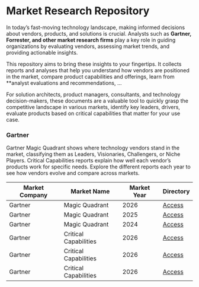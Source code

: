 # Market Research Repository

In today’s fast-moving technology landscape, making informed decisions about vendors, products, and solutions is crucial. Analysts such as **Gartner, Forrester, and other market research firms** play a key role in guiding organizations by evaluating vendors, assessing market trends, and providing actionable insights.

This repository aims to bring these insights to your fingertips. It collects reports and analyses that help you understand how vendors are positioned in the market, compare product capabilities and offerings, learn from \*\*analyst evaluations and recommendations, ...

For solution architects, product managers, consultants, and technology decision-makers, these documents are a valuable tool to quickly grasp the competitive landscape in various markets, identify key leaders, drivers, evaluate products based on critical capabilities that matter for your use case.

### Gartner

Gartner Magic Quadrant shows where technology vendors stand in the market, classifying them as Leaders, Visionaries, Challengers, or Niche Players. Critical Capabilities reports explain how well each vendor’s products work for specific needs. Explore the different reports each year to see how vendors evolve and compare across markets.

| Market Company | Market Name           | Market Year | Directory                                     |
| -------------- | --------------------- | ----------- | --------------------------------------------- |
| Gartner        | Magic Quadrant        | 2026        | [Access](gartner/magic-quadrant/2025/)        |
| Gartner        | Magic Quadrant        | 2025        | [Access](gartner/magic-quadrant/2025/)        |
| Gartner        | Magic Quadrant        | 2024        | [Access](gartner/magic-quadrant/2024/)        |
| Gartner        | Critical Capabilities | 2026        | [Access](gartner/critical-capabilities/2026/) |
| Gartner        | Critical Capabilities | 2026        | [Access](gartner/critical-capabilities/2025/) |
| Gartner        | Critical Capabilities | 2026        | [Access](gartner/critical-capabilities/2024/) |
